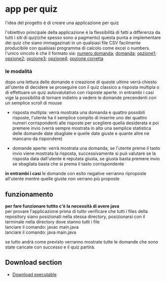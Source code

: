 # app per quiz

l'idea del progetto è di creare una applicazione per quiz

l'obiettivo principale della applicazione è la flessibilità
di fatti a differenza da tutti i siti di quiz(che spesso sono a pagmento) questa punta a implementare dei quiz che siano 
immagazinati in un qualsiasi file CSV facilmente producibile con qualsiasi programma di calcolo come excel o numbers.
l'unico vincolo è che il formato sia: 
<u>numero domanda</u>; 
<u>domanda</u>; 
<u>opzione1</u>; 
<u>opzione2</u>; 
<u>opzione3</u>; 
<u>opzione4</u>; 
<u>opzione corretta</u>

### le modalità
dopo una lettura delle domande e creazione di queste ultime verrà chiesto all'utente di decidere
se proseguire con il quiz classico a risposta multipla o di effettuare un quiz autovalutativo con risposte aperte.
in entrambi i casi vige la possibilità di tornare indietro a vedere le domande precendenti con un semplice scroll di mouse

- risposta multipla: verrà mostrata una domanda e quattro possibili risposte, l'utente ha il semplice compito di inserire uno dei quattro numeri corrispondenti alle risposte per scegliere quella desiderata e poi premere invio
(verrà sempre mostrata in alto una semplice statistica delle domande date sbagliate e quelle date giuste e quante altre ne mancano da rispondere)
                    
- domande aperte: verrà mostrata una domanda, se l'utente preme il tasto invio viene mostrata la risposta, successivamente si può valutare se la risposta data dall'utente è reputata giusta, se giusta basta premere invio se sbagliata basta che si prema il tasto corrispondente
                    
**in entrambi i casi** le domande con esito negative verranno riproposte all'utente mentre quelle giuste non verrano più proposte
                                                                                                    
## funzionamento                                                                                    
****per fare funzionare tuttto c'è la necessità di avere java****                                   
per provare l'applicazione prima di tutto verificare che tutti i files della repository siano posizionati nella stessa directory, 
posizionarsi con il terminale nella directory dove stanno tutti i file                              
lanciare il comando: javac main.java                                                                
lanciare il comando: java main.java                                                                 
                                                                                                    
se tutto andrà come previsto verranno mostrate tutte le domande che sono state caricate con successo
e il quiz partirà.  

## Download section

- [Download executable]()